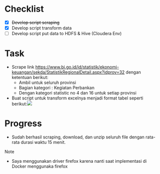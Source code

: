 # Checklist

- [x] ~~Develop script scraping~~
- [x] Develop script transform data
- [ ] Develop script put data to HDFS & Hive (Cloudera Env)

# Task

- Scrape link https://www.bi.go.id/id/statistik/ekonomi-keuangan/sekda/StatistikRegionalDetail.aspx?idprov=32 dengan ketentuan berikut:
  - Ambil untuk seluruh provinsi
  - Bagian kategori : Kegiatan Perbankan
  - Dengan kategori statistic no 4 dan 16 untuk setiap provinsi
- Buat script untuk transform excelnya menjadi format tabel seperti berikut:![](https://i.imgur.com/sscTMxW.png)

# Progress

- Sudah berhasil scraping, download, dan unzip seluruh file dengan rata-rata durasi waktu 15 menit.

> [!NOTE]
>
> - Saya menggunakan driver firefox karena nanti saat implementasi di Docker menggunaka firefox
